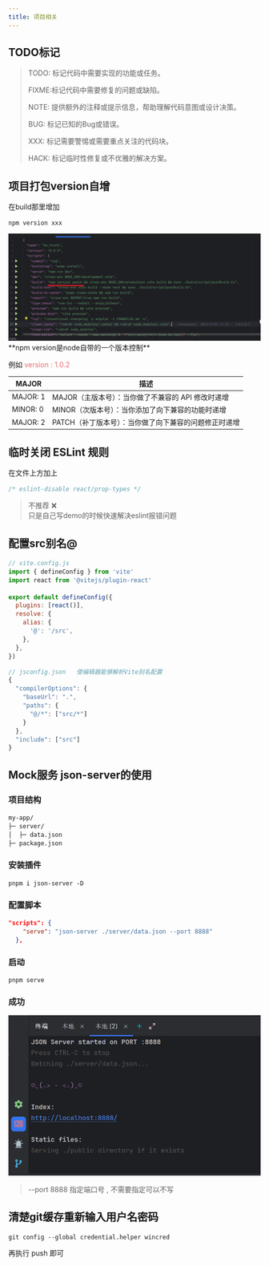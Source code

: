 ```yaml
---
title: 项目相关
---
```


## TODO标记
>TODO: 标记代码中需要实现的功能或任务。
> 
>FIXME:标记代码中需要修复的问题或缺陷。
> 
>NOTE: 提供额外的注释或提示信息，帮助理解代码意图或设计决策。
> 
>BUG:  标记已知的Bug或错误。
> 
>XXX:  标记需要警惕或需要重点关注的代码块。
> 
>HACK: 标记临时性修复或不优雅的解决方案。

## 项目打包version自增
在build那里增加
```shell
npm version xxx
```
<img src="./images/version.png" alt="version">
**npm version是node自带的一个版本控制**

例如 <span style="color:#E96D71"> version : 1.0.2</span>

| MAJOR    | 描述 |
|----------| ---- |
| MAJOR: 1 | MAJOR（主版本号）：当你做了不兼容的 API 修改时递增|
| MINOR: 0 | MINOR（次版本号）：当你添加了向下兼容的功能时递增|
| MAJOR: 2 | PATCH（补丁版本号）：当你做了向下兼容的问题修正时递增|


## 临时关闭 ESLint 规则
在文件上方加上
```jsx
/* eslint-disable react/prop-types */
```

> 不推荐 ❌️  
> 只是自己写demo的时候快速解决eslint报错问题

## 配置src别名@
```js
// vite.config.js
import { defineConfig } from 'vite'
import react from '@vitejs/plugin-react'

export default defineConfig({
  plugins: [react()],
  resolve: {
    alias: {
      '@': '/src',
    },
  },
})

```
```js
// jsconfig.json   使编辑器能够解析Vite别名配置
{
  "compilerOptions": {
    "baseUrl": ".",
    "paths": {
      "@/*": ["src/*"]
    }
  },
  "include": ["src"]
}

```

## Mock服务 json-server的使用
### 项目结构
```md
my-app/
├─ server/
│  ├─ data.json
├─ package.json

```
### 安装插件
```shell
pnpm i json-server -D
```
### 配置脚本
```json
"scripts": {
    "serve": "json-server ./server/data.json --port 8888"
  },
```
### 启动
```shell
pnpm serve
```
### 成功
![img.png](images/mock-success.png)
> --port 8888 指定端口号 , 不需要指定可以不写

## 清楚git缓存重新输入用户名密码
```shell
git config --global credential.helper wincred
```
再执行 push 即可